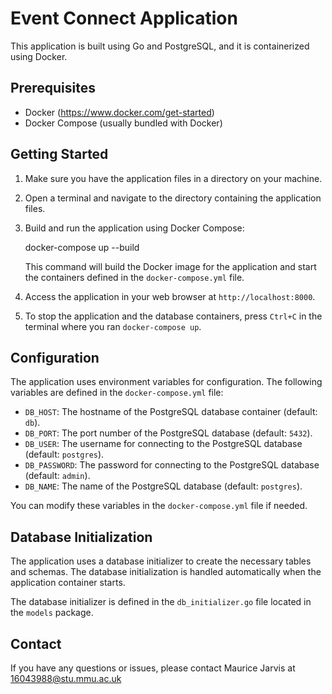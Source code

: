 # Event Connect Application

This application is built using Go and PostgreSQL, and it is containerized using Docker.

## Prerequisites

- Docker (https://www.docker.com/get-started)
- Docker Compose (usually bundled with Docker)

## Getting Started

1. Make sure you have the application files in a directory on your machine.

2. Open a terminal and navigate to the directory containing the application files.

3. Build and run the application using Docker Compose:

   docker-compose up --build

   This command will build the Docker image for the application and start the containers defined in the `docker-compose.yml` file.

4. Access the application in your web browser at `http://localhost:8000`.

5. To stop the application and the database containers, press `Ctrl+C` in the terminal where you ran `docker-compose up`.

## Configuration

The application uses environment variables for configuration. The following variables are defined in the `docker-compose.yml` file:

- `DB_HOST`: The hostname of the PostgreSQL database container (default: `db`).
- `DB_PORT`: The port number of the PostgreSQL database (default: `5432`).
- `DB_USER`: The username for connecting to the PostgreSQL database (default: `postgres`).
- `DB_PASSWORD`: The password for connecting to the PostgreSQL database (default: `admin`).
- `DB_NAME`: The name of the PostgreSQL database (default: `postgres`).

You can modify these variables in the `docker-compose.yml` file if needed.

## Database Initialization

The application uses a database initializer to create the necessary tables and schemas. The database initialization is handled automatically when the application container starts.

The database initializer is defined in the `db_initializer.go` file located in the `models` package.


## Contact

If you have any questions or issues, please contact Maurice Jarvis at 16043988@stu.mmu.ac.uk 






